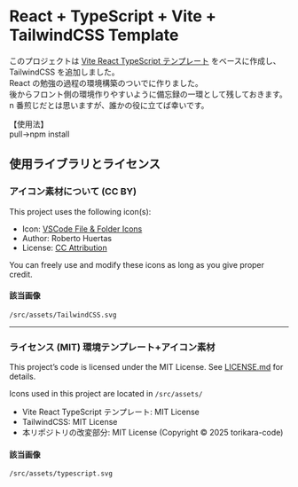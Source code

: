 # React + TypeScript + Vite + TailwindCSS Template

このプロジェクトは [Vite React TypeScript テンプレート](https://github.com/vitejs/vite/tree/main/packages/create-vite/template-react) をベースに作成し、TailwindCSS を追加しました。  
React の勉強の過程の環境構築のついでに作りました。  
後からフロント側の環境作りやすいように備忘録の一環として残しておきます。  
n 番煎じだとは思いますが、誰かの役に立てば幸いです。

【使用法】  
pull→npm install

## 使用ライブラリとライセンス

### アイコン素材について (CC BY)

This project uses the following icon(s):

- Icon: [VSCode File & Folder Icons](https://icon-icons.com/ja/%E3%82%A2%E3%82%A4%E3%82%B3%E3%83%B3/%E3%83%95%E3%82%A1%E3%82%A4%E3%83%AB-%E3%82%BF%E3%82%A4%E3%83%97-%E8%BF%BD%E3%81%84%E9%A2%A8/130128)
- Author: Roberto Huertas
- License: [CC Attribution](https://creativecommons.org/licenses/by/4.0/)

You can freely use and modify these icons as long as you give proper credit.

#### 該当画像

`/src/assets/TailwindCSS.svg`

---

### ライセンス (MIT) 環境テンプレート+アイコン素材

This project’s code is licensed under the MIT License. See [LICENSE.md](./LICENSE.md) for details.

Icons used in this project are located in `/src/assets/`

- Vite React TypeScript テンプレート: MIT License
- TailwindCSS: MIT License
- 本リポジトリの改変部分: MIT License (Copyright © 2025 torikara-code)

#### 該当画像

`/src/assets/typescript.svg`
